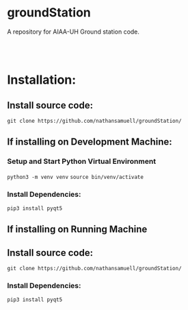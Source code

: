 # groundStation

A repository for AIAA-UH Ground station code.


<br><br>

# Installation:

## Install source code:
```git clone https://github.com/nathansamuell/groundStation/```

## If installing on Development Machine:

### Setup and Start Python Virtual Environment
```python3 -m venv venv```
```source bin/venv/activate```


### Install Dependencies:
```pip3 install pyqt5```



## If installing on Running Machine

## Install source code:
```git clone https://github.com/nathansamuell/groundStation/```

### Install Dependencies:
```pip3 install pyqt5```
